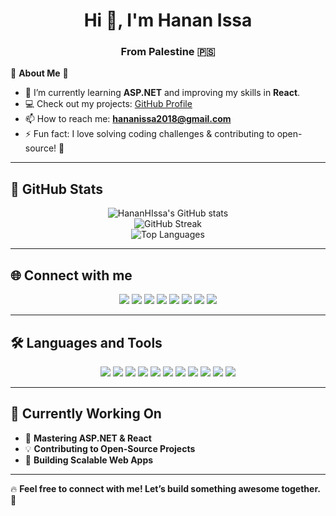 <h1 align="center">Hi 👋, I'm Hanan Issa</h1>
<h3 align="center">From Palestine 🇵🇸</h3>

🌟 **About Me** 🌟  
- 🌱 I’m currently learning **ASP.NET** and improving my skills in **React**.  
- 💻 Check out my projects: [GitHub Profile](https://github.com/HananHIssa)  
- 📫 How to reach me: **hananissa2018@gmail.com**  
- ⚡ Fun fact: I love solving coding challenges & contributing to open-source! 🎯  

---

## 🚀 **GitHub Stats**
<p align="center">
  <img src="https://github-readme-stats.vercel.app/api?username=HananHIssa&show_icons=true&theme=radical" alt="HananHIssa's GitHub stats" />
  <br>
  <img src="https://github-readme-streak-stats.herokuapp.com/?user=HananHIssa&theme=radical" alt="GitHub Streak" />
  <br>
  <img src="https://github-readme-stats.vercel.app/api/top-langs/?username=HananHIssa&layout=compact&theme=radical" alt="Top Languages" />
</p>

---

## 🌐 **Connect with me**
<p align="center">
<a href="https://linkedin.com/in/hananhissa" target="_blank"><img src="https://img.shields.io/badge/-LinkedIn-blue?style=for-the-badge&logo=linkedin" /></a>
<a href="https://stackoverflow.com/users/19175407" target="_blank"><img src="https://img.shields.io/badge/-StackOverflow-F58025?style=for-the-badge&logo=stackoverflow&logoColor=white" /></a>
<a href="https://fb.com/hanan.issa.144" target="_blank"><img src="https://img.shields.io/badge/-Facebook-1877F2?style=for-the-badge&logo=facebook&logoColor=white" /></a>
<a href="https://instagram.com/hananhissa" target="_blank"><img src="https://img.shields.io/badge/-Instagram-E4405F?style=for-the-badge&logo=instagram&logoColor=white" /></a>
<a href="https://www.youtube.com/c/hananissa584" target="_blank"><img src="https://img.shields.io/badge/-YouTube-FF0000?style=for-the-badge&logo=youtube&logoColor=white" /></a>
<a href="https://www.hackerrank.com/hananissa" target="_blank"><img src="https://img.shields.io/badge/-HackerRank-2EC866?style=for-the-badge&logo=hackerrank&logoColor=white" /></a>
<a href="https://codeforces.com/profile/hananhissa" target="_blank"><img src="https://img.shields.io/badge/-Codeforces-1F8ACB?style=for-the-badge&logo=codeforces&logoColor=white" /></a>
<a href="https://www.leetcode.com/hananissa" target="_blank"><img src="https://img.shields.io/badge/-LeetCode-FFA116?style=for-the-badge&logo=leetcode&logoColor=white" /></a>
</p>

---

## 🛠 **Languages and Tools**
<p align="center">
  <img src="https://img.shields.io/badge/-HTML5-E34F26?style=for-the-badge&logo=html5&logoColor=white" />
  <img src="https://img.shields.io/badge/-CSS3-1572B6?style=for-the-badge&logo=css3&logoColor=white" />
  <img src="https://img.shields.io/badge/-JavaScript-F7DF1E?style=for-the-badge&logo=javascript&logoColor=black" />
  <img src="https://img.shields.io/badge/-React-61DAFB?style=for-the-badge&logo=react&logoColor=black" />
  <img src="https://img.shields.io/badge/-ASP.NET-512BD4?style=for-the-badge&logo=dotnet&logoColor=white" />
  <img src="https://img.shields.io/badge/-C++-00599C?style=for-the-badge&logo=c%2B%2B&logoColor=white" />
  <img src="https://img.shields.io/badge/-Java-007396?style=for-the-badge&logo=java&logoColor=white" />
  <img src="https://img.shields.io/badge/-SQL Server-CC2927?style=for-the-badge&logo=microsoft-sql-server&logoColor=white" />
  <img src="https://img.shields.io/badge/-MySQL-4479A1?style=for-the-badge&logo=mysql&logoColor=white" />
  <img src="https://img.shields.io/badge/-Oracle-F80000?style=for-the-badge&logo=oracle&logoColor=white" />
  <img src="https://img.shields.io/badge/-Bootstrap-7952B3?style=for-the-badge&logo=bootstrap&logoColor=white" />
</p>

---

## 🎯 **Currently Working On**
- 🌱 **Mastering ASP.NET & React**  
- 💡 **Contributing to Open-Source Projects**  
- 🎯 **Building Scalable Web Apps**  

---

🔥 **Feel free to connect with me! Let’s build something awesome together.** 🚀  
